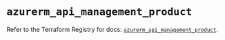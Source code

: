 # `azurerm_api_management_product`

Refer to the Terraform Registry for docs: [`azurerm_api_management_product`](https://registry.terraform.io/providers/hashicorp/azurerm/4.16.0/docs/resources/api_management_product).
